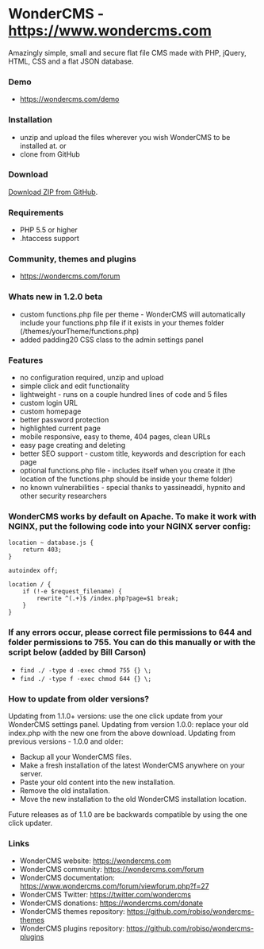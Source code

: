 # WonderCMS - https://www.wondercms.com
Amazingly simple, small and secure flat file CMS made with PHP, jQuery, HTML, CSS and a flat JSON database.

### Demo
- https://wondercms.com/demo

### Installation
- unzip and upload the files wherever you wish WonderCMS to be installed at.
or
- clone from GitHub

### Download
[Download ZIP from GitHub](https://github.com/robiso/wondercms/releases/download/1.2.0-beta/WonderCMS-1.2.0-beta.zip).

### Requirements
 - PHP 5.5 or higher
 - .htaccess support

### Community, themes and plugins
- https://wondercms.com/forum

### Whats new in 1.2.0 beta
- custom functions.php file per theme - WonderCMS will automatically include your functions.php file if it exists in your themes folder (/themes/yourTheme/functions.php)
- added padding20 CSS class to the admin settings panel

### Features
 - no configuration required, unzip and upload
 - simple click and edit functionality
 - lightweight - runs on a couple hundred lines of code and 5 files
 - custom login URL
 - custom homepage
 - better password protection
 - highlighted current page
 - mobile responsive, easy to theme, 404 pages, clean URLs
 - easy page creating and deleting
 - better SEO support - custom title, keywords and description for each page
 - optional functions.php file - includes itself when you create it (the location of the functions.php should be inside your theme folder)
 - no known vulnerabilities - special thanks to yassineaddi, hypnito and other security researchers

### WonderCMS works by default on Apache. To make it work with NGINX, put the following code into your NGINX server config:
```
location ~ database.js {
	return 403;
}

autoindex off;

location / {
	if (!-e $request_filename) {
		rewrite ^(.+)$ /index.php?page=$1 break;
	}
}
```

### If any errors occur, please correct file permissions to 644 and folder permissions to 755. You can do this manually or with the script below (added by Bill Carson)
  - `find ./ -type d -exec chmod 755 {} \;`
  - `find ./ -type f -exec chmod 644 {} \;`

### How to update from older versions?
Updating from 1.1.0+ versions: use the one click update from your WonderCMS settings panel.
Updating from version 1.0.0: replace your old index.php with the new one from the above download.
Updating from previous versions - 1.0.0 and older:
 - Backup all your WonderCMS files.
 - Make a fresh installation of the latest WonderCMS anywhere on your server.
 - Paste your old content into the new installation.
 - Remove the old installation.
 - Move the new installation to the old WonderCMS installation location.

Future releases as of 1.1.0 are be backwards compatible by using the one click updater.

### Links
- WonderCMS website: https://wondercms.com
- WonderCMS community: https://wondercms.com/forum
- WonderCMS documentation: https://www.wondercms.com/forum/viewforum.php?f=27
- WonderCMS Twitter: https://twitter.com/wondercms
- WonderCMS donations: https://wondercms.com/donate
- WonderCMS themes repository: https://github.com/robiso/wondercms-themes
- WonderCMS plugins repository: https://github.com/robiso/wondercms-plugins
